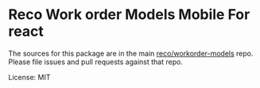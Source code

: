 # Reco Work order Models Mobile For react

The sources for this package are in the main [reco/workorder-models](http://192.168.1.247/summary/framework%2FRECO8.Mobile.git) repo. Please file issues and pull requests against that repo.

License: MIT
